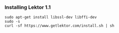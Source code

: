 ### Installing Lektor 1.1 ###

    sudo apt-get install libssl-dev libffi-dev
    sudo -s
    curl -sf https://www.getlektor.com/install.sh | sh

